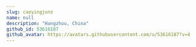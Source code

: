 ```yaml
---
slug: caoyingjunz
name: null
description: "Hangzhou, China"
github_id: 53616187
github_avatar: https://avatars.githubusercontent.com/u/53616187?v=4
---
```


